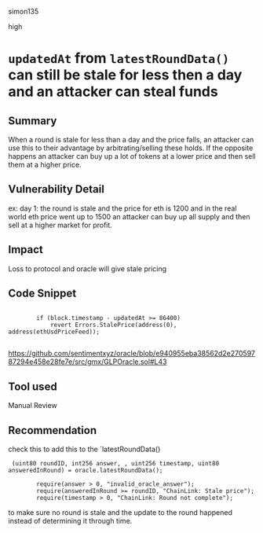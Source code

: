 simon135

high

# `updatedAt` from `latestRoundData()`  can still be stale for less then a day and an attacker can steal funds

## Summary
When a round is stale for less than a day and the price falls, an attacker can use this to their advantage by arbitrating/selling these holds. If the opposite happens an attacker can buy up a lot of tokens at a lower price and then sell them at a higher price.
## Vulnerability Detail
ex:
day 1: the round is stale and the price for eth is 1200
and in the real world eth price went up to 1500
 an attacker can buy up all supply and then sell at a higher market for profit.

## Impact
Loss  to protocol and oracle will give stale pricing 
## Code Snippet
```solidity

        if (block.timestamp - updatedAt >= 86400)
            revert Errors.StalePrice(address(0), address(ethUsdPriceFeed));


```
https://github.com/sentimentxyz/oracle/blob/e940955eba38562d2e27059787294e458e28fe7e/src/gmx/GLPOracle.sol#L43
## Tool used

Manual Review

## Recommendation
check this to 
add this to the `latestRoundData()
```solidity
 (uint80 roundID, int256 answer, , uint256 timestamp, uint80 answeredInRound) = oracle.latestRoundData();

        require(answer > 0, "invalid_oracle_answer");
        require(answeredInRound >= roundID, "ChainLink: Stale price");
        require(timestamp > 0, "ChainLink: Round not complete");
```
to make sure no round is stale and the update to the round happened instead of determining it through time.